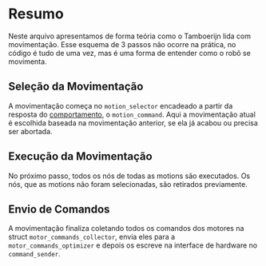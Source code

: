 # Resumo

Neste arquivo apresentamos de forma teória como o Tamboerijn lida com movimentação. Esse esquema de 3 passos não ocorre na prática, no código é tudo de uma vez, mas é uma forma de entender como o robô se movimenta.  

## Seleção da Movimentação

A movimentação começa no `motion_selector` encadeado a partir da resposta do [comportamento](../comportamento/comportamento.md), o `motion_command`. Aqui a movimentação atual é escolhida baseada na movimentação anterior, se ela já acabou ou precisa ser abortada.  

## Execução da Movimentação

No próximo passo, todos os nós de todas as motions são executados. Os nós, que as motions não foram selecionadas, são retirados previamente.  

## Envio de Comandos

A movimentação finaliza coletando todos os comandos dos motores na struct `motor_commands_collector`, envia eles para a `motor_commands_optimizer` e depois os escreve na interface de hardware no `command_sender`.  